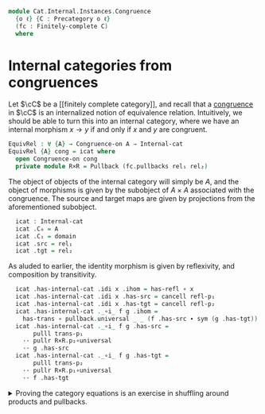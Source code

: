 <!--
```agda
open import Cat.Diagram.Limit.Finite
open import Cat.Diagram.Pullback
open import Cat.Diagram.Product
open import Cat.Prelude

import Cat.Diagram.Congruence
import Cat.Internal.Base
import Cat.Reasoning
```
-->

```agda
module Cat.Internal.Instances.Congruence
  {o ℓ} {C : Precategory o ℓ}
  (fc : Finitely-complete C)
  where
```

<!--
```agda
open Cat.Diagram.Congruence fc
open Cat.Internal.Base C
open Cat.Reasoning C
private module fc = Finitely-complete fc
open Pullbacks C fc.pullbacks
open Binary-products C fc.products

open Internal-cat
open Internal-cat-on
open Internal-hom
```
-->

# Internal categories from congruences

Let $\cC$ be a \[\[finitely complete category]], and recall that a
[congruence] in $\cC$ is an internalized notion of equivalence relation.
Intuitively, we should be able to turn this into an internal category,
where we have an internal morphism $x \to y$ if and only if $x$ and $y$
are congruent.

[congruence]: Cat.Diagram.Congruence.html

```agda
EquivRel : ∀ {A} → Congruence-on A → Internal-cat
EquivRel {A} cong = icat where
  open Congruence-on cong
  private module R×R = Pullback (fc.pullbacks rel₁ rel₂)
```

The object of objects of the internal category will simply be $A$, and
the object of morphisms is given by the subobject of $A \times A$
associated with the congruence. The source and target maps are given by
projections from the aforementioned subobject.

```agda
  icat : Internal-cat
  icat .C₀ = A
  icat .C₁ = domain
  icat .src = rel₁
  icat .tgt = rel₂
```

As aluded to earlier, the identity morphism is given by reflexivity, and
composition by transitivity.

```agda
  icat .has-internal-cat .idi x .ihom = has-refl ∘ x
  icat .has-internal-cat .idi x .has-src = cancell refl-p₁
  icat .has-internal-cat .idi x .has-tgt = cancell refl-p₂
  icat .has-internal-cat ._∘i_ f g .ihom =
    has-trans ∘ pullback.universal _ _ (f .has-src ∙ sym (g .has-tgt))
  icat .has-internal-cat ._∘i_ f g .has-src =
       pulll trans-p₁
    ·· pullr R×R.p₂∘universal
    ·· g .has-src
  icat .has-internal-cat ._∘i_ f g .has-tgt =
       pulll trans-p₂
    ·· pullr R×R.p₁∘universal
    ·· f .has-tgt
```

<details>
<summary>Proving the category equations is an exercise in shuffling
around products and pullbacks.
</summary>

```agda
  icat .has-internal-cat .idli {x = x} {y = y} f =
    Internal-hom-path $
    has-is-monic _ _ $
    inclusion ∘ has-trans ∘ R×R.universal _  ≡⟨ unpair-trans _ ⟩
    ⟨ rel₁ ∘ f .ihom , rel₂ ∘ has-refl ∘ y ⟩ ≡⟨ ap₂ ⟨_,_⟩ (f .has-src) (pulll refl-p₂ ∙ idl _) ⟩
    ⟨ x , y ⟩                                ≡˘⟨ ⟨⟩-unique (assoc _ _ _ ∙ f .has-src) (assoc _ _ _ ∙ f .has-tgt) ⟩
    inclusion ∘ f .ihom                      ∎
  icat .has-internal-cat .idri {x = x} {y = y} f =
    Internal-hom-path $
    has-is-monic _ _ $
    inclusion ∘ has-trans ∘ R×R.universal _  ≡⟨ unpair-trans _ ⟩
    ⟨ rel₁ ∘ has-refl ∘ x , rel₂ ∘ f .ihom ⟩ ≡⟨ ap₂ ⟨_,_⟩ (pulll refl-p₁ ∙ idl _) (f .has-tgt) ⟩
    ⟨ x , y ⟩                                ≡˘⟨ ⟨⟩-unique (assoc _ _ _ ∙ f .has-src) (assoc _ _ _ ∙ f .has-tgt) ⟩
    inclusion ∘ f .ihom ∎
  icat .has-internal-cat .associ {w = w} {x = x} {y = y} {z = z} f g h =
    Internal-hom-path $
    has-is-monic _ _ $
    inclusion ∘ has-trans ∘ R×R.universal _                 ≡⟨ unpair-trans _ ⟩
    ⟨ rel₁ ∘ has-trans ∘ R×R.universal _ , rel₂ ∘ f .ihom ⟩ ≡⟨ ap₂ ⟨_,_⟩ (pulll trans-p₁ ∙ pullr R×R.p₂∘universal) refl ⟩
    ⟨ rel₁ ∘ h .ihom , rel₂ ∘ f .ihom ⟩                     ≡˘⟨ ap₂ ⟨_,_⟩ refl (pulll trans-p₂ ∙ pullr R×R.p₁∘universal) ⟩
    ⟨ rel₁ ∘ h .ihom , rel₂ ∘ has-trans ∘ R×R.universal _ ⟩ ≡˘⟨ unpair-trans _ ⟩
    inclusion ∘ has-trans ∘ R×R.universal _ ∎
  icat .has-internal-cat .idi-nat σ =
    Internal-hom-path (sym (assoc _ _ _))
  icat .has-internal-cat .∘i-nat f g σ =
    Internal-hom-path $
    sym (assoc _ _ _)
    ∙ ap (has-trans ∘_) (R×R.unique (pulll R×R.p₁∘universal) (pulll R×R.p₂∘universal))
```

</details>
